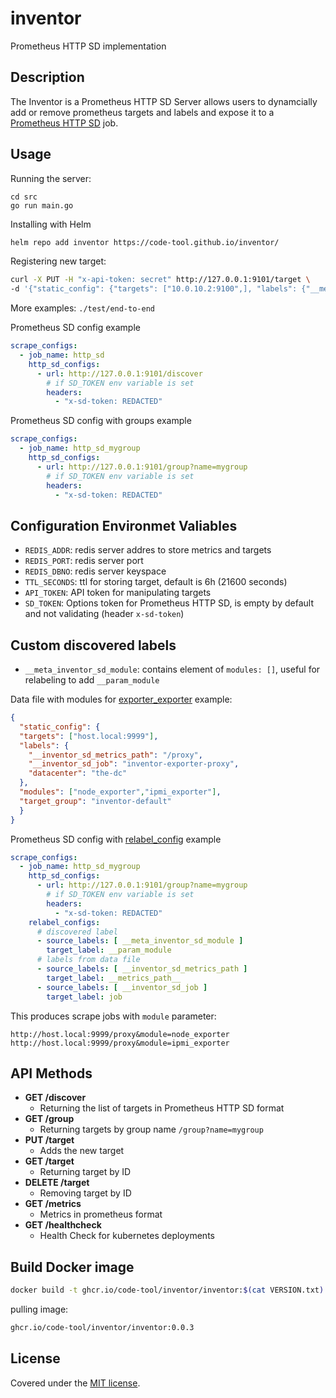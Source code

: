 # inventor

Prometheus HTTP SD implementation

## Description

The Inventor is a Prometheus HTTP SD Server allows users to dynamcially add or remove prometheus targets and labels and expose it to a [Prometheus HTTP SD](https://prometheus.io/docs/prometheus/latest/http_sd/) job.

## Usage

Running the server:
```
cd src
go run main.go
```

Installing with Helm
```bash
helm repo add inventor https://code-tool.github.io/inventor/
```

Registering new target:
```bash
curl -X PUT -H "x-api-token: secret" http://127.0.0.1:9101/target \
-d '{"static_config": {"targets": ["10.0.10.2:9100",], "labels": {"__meta_datacenter": "dc-01", "__meta_prometheus_job": "node"}, "target_group": "mygroup"}}'
```

More examples: `./test/end-to-end`

Prometheus SD config example
```yaml
scrape_configs:
  - job_name: http_sd
    http_sd_configs:
      - url: http://127.0.0.1:9101/discover
        # if SD_TOKEN env variable is set
        headers:
          - "x-sd-token: REDACTED"

```

Prometheus SD config with groups example
```yaml
scrape_configs:
  - job_name: http_sd_mygroup
    http_sd_configs:
      - url: http://127.0.0.1:9101/group?name=mygroup
        # if SD_TOKEN env variable is set
        headers:
          - "x-sd-token: REDACTED"

```


## Configuration Environmet Valiables

  * `REDIS_ADDR`: redis server addres to store metrics and targets
  * `REDIS_PORT`: redis server port
  * `REDIS_DBNO`: redis server keyspace
  * `TTL_SECONDS`: ttl for storing target, default is 6h (21600 seconds)
  * `API_TOKEN`: API token for manipulating targets
  * `SD_TOKEN`: Options token for Prometheus HTTP SD, is empty by default and not validating (header `x-sd-token`)


## Custom discovered labels

  * `__meta_inventor_sd_module`: contains element of `modules: []`, useful for relabeling to add `__param_module`

Data file with modules for [exporter_exporter](https://github.com/QubitProducts/exporter_exporter) example:
```json
{
  "static_config": {
  "targets": ["host.local:9999"],
  "labels": {
    "__inventor_sd_metrics_path": "/proxy",
    "__inventor_sd_job": "inventor-exporter-proxy",
    "datacenter": "the-dc"
  },
  "modules": ["node_exporter","ipmi_exporter"],
  "target_group": "inventor-default"
  }
}
```

Prometheus SD config with 
[relabel_config](https://prometheus.io/docs/prometheus/latest/configuration/configuration/#relabel_config) example
```yaml
scrape_configs:
  - job_name: http_sd_mygroup
    http_sd_configs:
      - url: http://127.0.0.1:9101/group?name=mygroup
        # if SD_TOKEN env variable is set
        headers:
          - "x-sd-token: REDACTED"
    relabel_configs:
      # discovered label
      - source_labels: [ __meta_inventor_sd_module ]
        target_label: __param_module
      # labels from data file
      - source_labels: [ __inventor_sd_metrics_path ]
        target_label: __metrics_path__
      - source_labels: [ __inventor_sd_job ]
        target_label: job
```

This produces scrape jobs with `module` parameter:
```
http://host.local:9999/proxy&module=node_exporter
http://host.local:9999/proxy&module=ipmi_exporter
```

## API Methods

* **GET /discover**
    * Returning the list of targets in Prometheus HTTP SD format
* **GET /group**
    * Returning targets by group name `/group?name=mygroup`
* **PUT /target**
    * Adds the new target
* **GET /target**
    * Returning target by ID
* **DELETE /target**
    * Removing target by ID
* **GET /metrics**
    * Metrics in prometheus format
* **GET /healthcheck**
    * Health Check for kubernetes deployments


## Build Docker image
```bash
docker build -t ghcr.io/code-tool/inventor/inventor:$(cat VERSION.txt) --build-arg BUILD_VERSION=$(cat VERSION.txt) -f docker/Dockerfile .
```
pulling image:
```bash
ghcr.io/code-tool/inventor/inventor:0.0.3
```

## License

Covered under the [MIT license](LICENSE.md).
